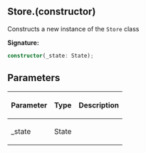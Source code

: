 
## Store.(constructor)

Constructs a new instance of the `Store` class

**Signature:**

```typescript
constructor(_state: State);
```

## Parameters

<table><thead><tr><th>

Parameter


</th><th>

Type


</th><th>

Description


</th></tr></thead>
<tbody><tr><td>

\_state


</td><td>

State


</td><td>


</td></tr>
</tbody></table>
